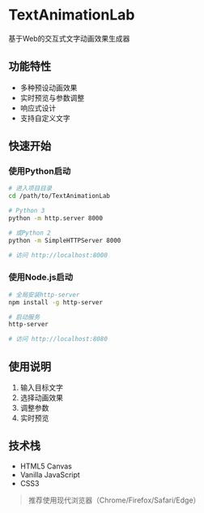 # TextAnimationLab

基于Web的交互式文字动画效果生成器

## 功能特性

- 多种预设动画效果
- 实时预览与参数调整
- 响应式设计
- 支持自定义文字

## 快速开始

### 使用Python启动

```bash
# 进入项目目录
cd /path/to/TextAnimationLab

# Python 3
python -m http.server 8000

# 或Python 2
python -m SimpleHTTPServer 8000

# 访问 http://localhost:8000
```

### 使用Node.js启动

```bash
# 全局安装http-server
npm install -g http-server

# 启动服务
http-server

# 访问 http://localhost:8080
```

## 使用说明

1. 输入目标文字
2. 选择动画效果
3. 调整参数
4. 实时预览

## 技术栈

- HTML5 Canvas
- Vanilla JavaScript
- CSS3

> 推荐使用现代浏览器（Chrome/Firefox/Safari/Edge）
